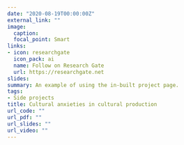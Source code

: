 ```yaml
---
date: "2020-08-19T00:00:00Z"
external_link: ""
image:
  caption: 
  focal_point: Smart
links:
- icon: researchgate
  icon_pack: ai
  name: Follow on Research Gate
  url: https://researchgate.net
slides: 
summary: An example of using the in-built project page.
tags:
- Side projects
title: Cultural anxieties in cultural production
url_code: ""
url_pdf: ""
url_slides: ""
url_video: ""
---
```

